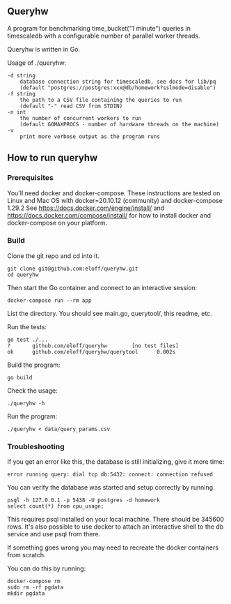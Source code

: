 ## Queryhw

A program for benchmarking time_bucket("1 minute") queries in timescaledb
with a configurable number of parallel worker threads.

Queryhw is written in Go.

Usage of ./queryhw:

    -d string
        database connection string for timescaledb, see docs for lib/pq
        (default "postgres://postgres:xxx@db/homework?sslmode=disable")
    -f string
        the path to a CSV file containing the queries to run 
        (default "-" read CSV from STDIN)
    -n int
        the number of concurrent workers to run 
        (default GOMAXPROCS - number of hardware threads on the machine)
    -v
        print more verbose output as the program runs

## How to run queryhw

### Prerequisites

You'll need docker and docker-compose. 
These instructions are tested on Linux and Mac OS with docker=20.10.12 (community) and docker-compose 1.29.2
See https://docs.docker.com/engine/install/ and https://docs.docker.com/compose/install/
for how to install docker and docker-compose on your platform.

### Build

Clone the git repo and cd into it.

    git clone git@github.com:eloff/queryhw.git
    cd queryhw

Then start the Go container and connect to an interactive session:

    docker-compose run --rm app

List the directory. You should see main.go, querytool/, this readme, etc.

Run the tests:

    go test ./...
    ?       github.com/eloff/queryhw        [no test files]
    ok      github.com/eloff/queryhw/querytool      0.002s

Build the program:

    go build

Check the usage:

    ./queryhw -h

Run the program:

    ./queryhw < data/query_params.csv

### Troubleshooting

If you get an error like this, the database is still initializing, give it more time:

    error running query: dial tcp db:5432: connect: connection refused

You can verify the database was started and setup correctly by running

    psql -h 127.0.0.1 -p 5438 -U postgres -d homework
    select count(*) from cpu_usage;

This requires psql installed on your local machine. There should be 345600 rows.
It's also possible to use docker to attach an interactive shell to the db service
and use psql from there.

If something goes wrong you may need to recreate the docker containers from scratch.

You can do this by running:
    
    docker-compose rm
    sudo rm -rf pgdata
    mkdir pgdata
